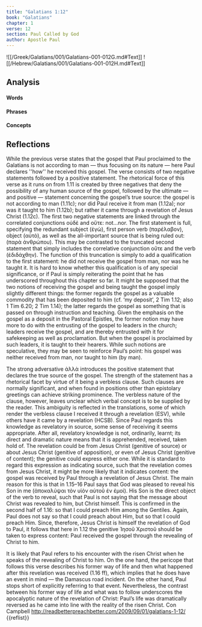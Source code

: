 ```yaml
---
title: "Galatians 1:12"
book: "Galatians"
chapter: 1
verse: 12
section: Paul Called by God
author: Apostle Paul
---
```

![[/Greek/Galatians/001/Galatians-001-012G.md#Text]]
![[/Hebrew/Galatians/001/Galatians-001-012H.md#Text]]

## Analysis

#### Words

#### Phrases

#### Concepts

## Reflections

While the previous verse states that the gospel that Paul proclaimed to the Galatians is not according to man — thus focusing on its nature — here Paul declares ''how'' he received this gospel. The verse consists of two negative statements followed by a positive statement. The rhetorical force of this verse as it runs on from 1.11 is created by three negatives that deny the possibility of any human source of the gospel, followed by the ultimate — and positive — statement concerning the gospel’s true source: the gospel is not according to man (1.11c); nor did Paul receive it from man (1.12a); nor was it taught to him (1.12b); but rather it came through a revelation of Jesus Christ (1.12c).
The first two negative statements are linked through the correlated conjunctions οὐδὲ and οὔτε: not…nor. The first statement is full, specifying the redundant subject (ἐγὼ), first person verb (παρέλαβον), object (αὐτὸ), as well as the all-important source that is being ruled out: (παρὰ ἀνθρώπου). This may be contrasted to the truncated second statement that simply includes the correlative conjunction οὔτε and the verb (ἐδιδάχθην). The function of this truncation is simply to add a qualification to the first statement: he did not receive the gospel from man, nor was he taught it. It is hard to know whether this qualification is of any special significance, or if Paul is simply reiterating the point that he has underscored throughout this chapter so far. It might be supposed that the two notions of receiving the gospel and being taught the gospel imply slightly different things: the former regards the gospel as a valuable commodity that has been deposited to him (cf. ‘my deposit’, 2 Tim 1.12; also 1 Tim 6.20; 2 Tim 1.14); the latter regards the gospel as something that is passed on through instruction and teaching. Given the emphasis on the gospel as a deposit in the Pastoral Epistles, the former notion may have more to do with the entrusting of the gospel to leaders in the church; leaders receive the gospel, and are thereby entrusted with it for safekeeping as well as proclamation. But when the gospel is proclaimed by such leaders, it is taught to their hearers. While such notions are speculative, they may be seen to reinforce Paul’s point: his gospel was neither received from man, nor taught to him (by man).

The strong adversative ἀλλὰ introduces the positive statement that declares the true source of the gospel. The strength of the statement has a rhetorical facet by virtue of it being a verbless clause. Such clauses are normally significant, and when found in positions other than epistolary greetings can achieve striking prominence. The verbless nature of the clause, however, leaves unclear which verbal concept is to be supplied by the reader. This ambiguity is reflected in the translations, some of which render the verbless clause I received it through a revelation (ESV), while others have it came by a revelation (HCSB). Since Paul regards this knowledge as revelatory in source, some sense of receiving it seems appropriate. After all, revelatory knowledge is not, ordinarily, learnt; its direct and dramatic nature means that it is apprehended, received, taken hold of.
The revelation could be from Jesus Christ (genitive of source) or about Jesus Christ (genitive of apposition), or even of Jesus Christ (genitive of content); the genitive could express either one. While it is standard to regard this expression as indicating source, such that the revelation comes from Jesus Christ, it might be more likely that it indicates content: the gospel was received by Paul through a revelation of Jesus Christ. The main reason for this is that in 1.15–16 Paul says that God was pleased to reveal his Son in me (ἀποκαλύψαι τὸν υἱὸν αὐτοῦ ἐν ἐμοί). His Son is the direct object of the verb to reveal, such that Paul is not saying that the message about Christ was revealed to him, but Christ himself. This is confirmed in the second half of 1.16: so that I could preach Him among the Gentiles. Again, Paul does not say so that I could preach about Him, but so that I could preach Him. Since, therefore, Jesus Christ is himself the revelation of God to Paul, it follows that here in 1.12 the genitive Ἰησοῦ Χριστοῦ should be taken to express content: Paul received the gospel through the revealing of Christ to him.

It is likely that Paul refers to his encounter with the risen Christ when he speaks of the revealing of Christ to him. On the one hand, the pericope that follows this verse describes his former way of life and then what happened after this revelation was received (1.16 ff), which implies that he does have an event in mind — the Damascus road incident. On the other hand, Paul stops short of explicitly referring to that event. Nevertheless, the contrast between his former way of life and what was to follow underscores the apocalyptic nature of the revelation of Christ: Paul’s life was dramatically reversed as he came into line with the reality of the risen Christ.
<ref>Con Campbell http://readbetterpreachbetter.com/2009/09/01/galatians-1-12/</ref>
{{reflist}}
